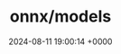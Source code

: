 ---
title: "onnx/models"
link: "https://github.com/onnx/models"
date: "2024-08-11 19:00:14 +0000"
description: "A collection of pre-trained, state-of-the-art models in the ONNX format"
category: "github"
---